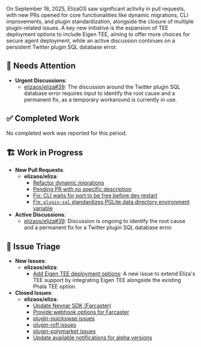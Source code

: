 On September 18, 2025, ElizaOS saw significant activity in pull requests, with new PRs opened for core functionalities like dynamic migrations, CLI improvements, and plugin standardization, alongside the closure of multiple plugin-related issues. A key new initiative is the expansion of TEE deployment options to include Eigen TEE, aiming to offer more choices for secure agent deployment, while an active discussion continues on a persistent Twitter plugin SQL database error.

## 🚨 Needs Attention
- **Urgent Discussions**:
    - [elizaos/eliza#39](https://github.com/elizaos/eliza/issues/39): The discussion around the Twitter plugin SQL database error requires input to identify the root cause and a permanent fix, as a temporary workaround is currently in use.

## ✅ Completed Work
No completed work was reported for this period.

## 🏗️ Work in Progress
- **New Pull Requests**:
    - **elizaos/eliza**:
        - [Refactor dynamic migrations](https://github.com/elizaos/eliza/pull/5990)
        - [Pending PR with no specific description](https://github.com/elizaos/eliza/pull/5989)
        - [Fix: CLI waits for port to be free before dev restart](https://github.com/elizaos/eliza/pull/5988)
        - [Fix: `plugin-sql` standardizes PGLite data directory environment variable](https://github.com/elizaos/eliza/pull/5987)
- **Active Discussions**:
    - [elizaos/eliza#39](https://github.com/elizaos/eliza/issues/39): Discussion is ongoing to identify the root cause and a permanent fix for a Twitter plugin SQL database error.

## 🐞 Issue Triage
- **New Issues**:
    - **elizaos/eliza**:
        - [Add Eigen TEE deployment options](https://github.com/elizaos/eliza/issues/5986): A new issue to extend Eliza's TEE support by integrating Eigen TEE alongside the existing Phala TEE option.
- **Closed Issues**:
    - **elizaos/eliza**:
        - [Update Neynar SDK (Farcaster)](https://github.com/elizaos/eliza/issues/5943)
        - [Provide webhook options for Farcaster](https://github.com/elizaos/eliza/issues/5944)
        - [plugin-quickswap issues](https://github.com/elizaos/eliza/issues/5947)
        - [plugin-rofl issues](https://github.com/elizaos/eliza/issues/5949)
        - [plugin-polymarket issues](https://github.com/elizaos/eliza/issues/5950)
        - [Update available notifications for alpha versions](https://github.com/elizaos/eliza/issues/5971)